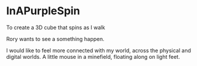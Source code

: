 # InAPurpleSpin
To create a 3D cube that spins as I walk

Rory wants to see a something happen. 

I would like to feel more connected with my world, across the physical and digital worlds. A little mouse in a minefield, floating along on light feet.
